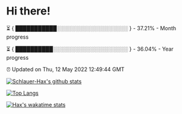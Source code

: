 # Hi there!

⏳ { ███████████░░░░░░░░░░░░░░░░░░░ } - 37.21% - Month progress

⏳ { ██████████░░░░░░░░░░░░░░░░░░░░ } - 36.04% - Year progress

⏰ Updated on Thu, 12 May 2022 12:49:44 GMT


[![Schlauer-Hax's github stats](https://github-readme-stats.vercel.app/api?username=Schlauer-Hax&show_icons=true&theme=dark&count_private=true)](https://github.com/Schlauer-Hax)


[![Top Langs](https://github-readme-stats.vercel.app/api/top-langs/?username=Schlauer-Hax&layout=compact&theme=dark)](https://github.com/Schlauer-Hax?tab=repositories)


[![Hax's wakatime stats](https://github-readme-stats.vercel.app/api/wakatime?username=Hax&theme=dark)](https://wakatime.com/@Hax)

